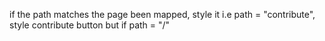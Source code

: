 if the path matches the page been mapped, style it
i.e path = "contribute", style contribute button
but if path = "/"